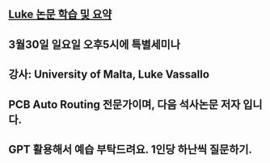 ## [Luke 논문 학습 및 요약](Luke.md)

## 3월30일 일요일 오후5시에 특별세미나
## 강사: University of Malta, Luke Vassallo
## PCB Auto Routing 전문가이며, 다음 석사논문 저자 입니다.
## GPT 활용해서 예습 부탁드려요. 1인당 하난씩 질문하기.
